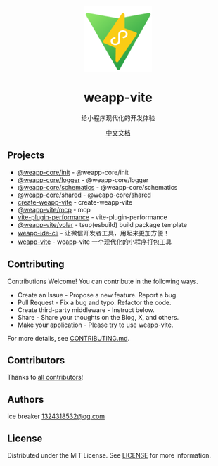 <p align="center">
<img src="./website/public/logo.png" height="150">
</p>

<h1 align="center">
weapp-vite
</h1>
<p align="center">
给小程序现代化的开发体验
<p>
<p align="center">
<a href="https://ice-vite.netlify.app">中文文档</a>
</p>

## Projects

- [@weapp-core/init](@weapp-core/init) - @weapp-core/init
- [@weapp-core/logger](@weapp-core/logger) - @weapp-core/logger
- [@weapp-core/schematics](@weapp-core/schematics) - @weapp-core/schematics
- [@weapp-core/shared](@weapp-core/shared) - @weapp-core/shared
- [create-weapp-vite](packages/create-weapp-vite) - create-weapp-vite
- [@weapp-vite/mcp](packages/mcp) - mcp
- [vite-plugin-performance](packages/vite-plugin-performance) - vite-plugin-performance
- [@weapp-vite/volar](packages/volar) - tsup(esbuild) build package template
- [weapp-ide-cli](packages/weapp-ide-cli) - 让微信开发者工具，用起来更加方便！
- [weapp-vite](packages/weapp-vite) - weapp-vite 一个现代化的小程序打包工具

## Contributing

Contributions Welcome! You can contribute in the following ways.

- Create an Issue - Propose a new feature. Report a bug.
- Pull Request - Fix a bug and typo. Refactor the code.
- Create third-party middleware - Instruct below.
- Share - Share your thoughts on the Blog, X, and others.
- Make your application - Please try to use weapp-vite.

For more details, see [CONTRIBUTING.md](CONTRIBUTING.md).

## Contributors

Thanks to [all contributors](https://github.com/weapp-vite/weapp-vite/graphs/contributors)!

## Authors

ice breaker <1324318532@qq.com>

## License

Distributed under the MIT License. See [LICENSE](LICENSE) for more information.
